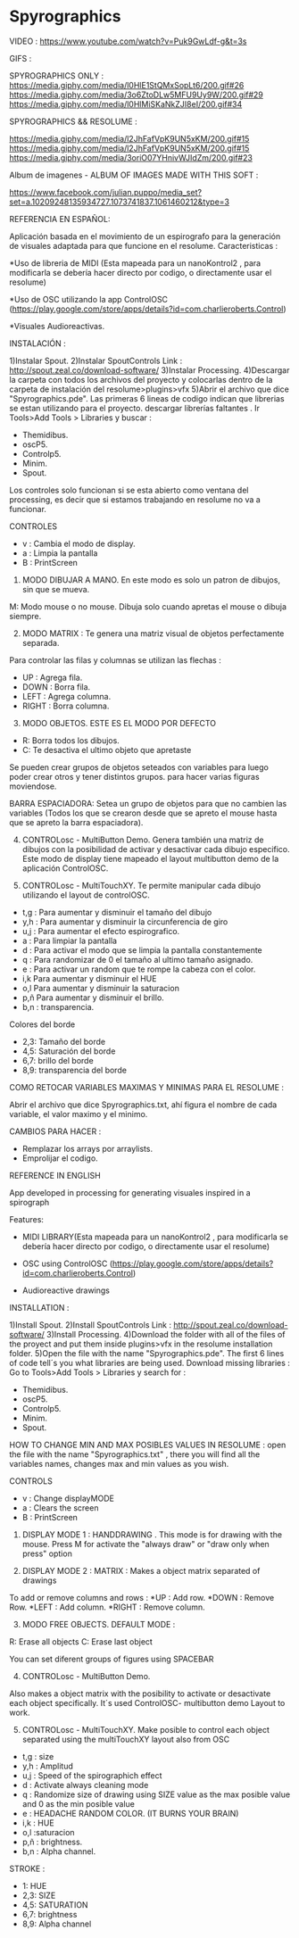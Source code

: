 # Spyrographics

VIDEO : 
https://www.youtube.com/watch?v=Puk9GwLdf-g&t=3s

GIFS : 

SPYROGRAPHICS ONLY : 
https://media.giphy.com/media/l0HlE1StQMxSopLt6/200.gif#26
https://media.giphy.com/media/3o6ZtoDLw5MFU9Uy9W/200.gif#29
https://media.giphy.com/media/l0HlMiSKaNkZJI8eI/200.gif#34

SPYROGRAPHICS && RESOLUME : 

https://media.giphy.com/media/l2JhFafVpK9UN5xKM/200.gif#15
https://media.giphy.com/media/l2JhFafVpK9UN5xKM/200.gif#15
https://media.giphy.com/media/3oriO07YHnivWJIdZm/200.gif#23

Album de imagenes - ALBUM OF IMAGES MADE WITH THIS SOFT :

https://www.facebook.com/julian.puppo/media_set?set=a.10209248135934727.1073741837.1061460212&type=3

REFERENCIA EN ESPAÑOL:

Aplicación basada en el movimiento de un espirografo para la generación de visuales adaptada para que funcione en el resolume.
Caracteristicas : 

*Uso de libreria de MIDI (Esta mapeada para un nanoKontrol2 , para modificarla se debería hacer directo por codigo, o directamente usar el resolume)

*Uso de OSC utilizando la app ControlOSC (https://play.google.com/store/apps/details?id=com.charlieroberts.Control)

*Visuales Audioreactivas.

INSTALACIÓN : 

1)Instalar Spout. 
2)Instalar SpoutControls
Link : http://spout.zeal.co/download-software/
3)Instalar Processing.
4)Descargar la carpeta con todos los archivos del proyecto y colocarlas dentro de la carpeta de instalación del resolume>plugins>vfx
5)Abrir el archivo que dice "Spyrographics.pde".
Las primeras 6 lineas de codigo indican que librerias se estan utilizando para el proyecto.
descargar librerías faltantes . Ir Tools>Add Tools > Libraries y buscar : 

* Themidibus.
* oscP5.
* Controlp5.
* Minim.
* Spout.

Los controles solo funcionan si se esta abierto como ventana del processing, es decir que si estamos trabajando en resolume no va a funcionar. 

CONTROLES 
 
 * v : Cambia el modo de display. 
 * a : Limpia la pantalla
 * B : PrintScreen

 1) MODO DIBUJAR A MANO. En este modo es solo un patron de dibujos, sin que se mueva.
 
 M: Modo mouse o no mouse. Dibuja solo cuando apretas el mouse o dibuja siempre.
 
 
 2) MODO MATRIX : Te genera una matriz visual de objetos perfectamente separada.
 
 Para controlar las filas y columnas se utilizan las flechas :

  * UP :  Agrega fila.
  * DOWN : Borra fila.
  * LEFT : Agrega columna.
  * RIGHT : Borra columna.


 3) MODO OBJETOS. ESTE ES EL MODO POR DEFECTO
 
 * R: Borra todos los dibujos.
 * C: Te desactiva el ultimo objeto que apretaste
 
 Se pueden crear grupos de objetos seteados con variables para luego poder crear otros y tener distintos grupos.
 para hacer varias figuras moviendose. 
 
 BARRA ESPACIADORA: Setea un grupo de objetos para que no cambien las variables
 (Todos los que se crearon desde que se apreto el mouse hasta que se apreto la barra espaciadora).
 
 4) CONTROLosc - MultiButton Demo.
   Genera también una matriz de dibujos con la posibilidad de activar y desactivar cada dibujo especifico.
   Este modo de display tiene mapeado el layout multibutton demo de la aplicación ControlOSC. 
   
 5) CONTROLosc - MultiTouchXY.
 Te permite manipular cada dibujo utilizando el layout de controlOSC.


 * t,g : Para aumentar y disminuir el tamaño del dibujo
 * y,h : Para aumentar y disminuir la circunferencia de giro
 * u,j : Para aumentar el efecto espirografico.
 * a  : Para limpiar la pantalla
 * d  : Para activar el modo que se limpia la pantalla constantemente
 * q  : Para randomizar de 0 el tamaño al ultimo tamaño asignado.
 * e  : Para activar un random que te rompe la cabeza con el color.
 * i,k Para aumentar y disminuir el HUE
 * o,l Para aumentar y disminuir la saturacion
 * p,ñ Para aumentar y disminuir el brillo.
 * b,n : transparencia. 
 
 Colores del borde
 * 2,3: Tamaño del borde
 * 4,5: Saturación del borde
 * 6,7: brillo del borde
 * 8,9: transparencia del borde

COMO RETOCAR VARIABLES MAXIMAS Y MINIMAS PARA EL RESOLUME : 
 
 Abrir el archivo que dice Spyrographics.txt, ahí figura el nombre de cada variable, el valor maximo y el minimo. 

CAMBIOS PARA HACER : 
- Remplazar los arrays por arraylists. 
- Emprolijar el codigo. 

 
REFERENCE IN ENGLISH

App developed in processing for generating visuales inspired in a spirograph

Features:

* MIDI LIBRARY(Esta mapeada para un nanoKontrol2 , para modificarla se debería hacer directo por codigo, o directamente usar el resolume)

* OSC using ControlOSC (https://play.google.com/store/apps/details?id=com.charlieroberts.Control)

* Audioreactive drawings

INSTALLATION : 

1)Install Spout. 
2)Install SpoutControls
Link : http://spout.zeal.co/download-software/
3)Install Processing.
4)Download the folder with all of the files of the proyect and put them inside plugins>vfx in the resolume installation folder.
5)Open the file with the name "Spyrographics.pde".
The first 6 lines of code tell´s you what libraries are being used. Download missing libraries :
Go to Tools>Add Tools > Libraries y search for : 

* Themidibus.
* oscP5.
* Controlp5.
* Minim.
* Spout.

 HOW TO CHANGE MIN AND MAX POSIBLES VALUES IN RESOLUME : 
 open the file with the name "Spyrographics.txt" , there you will find all the variables names, changes max and min values as you wish.


CONTROLS 
 
 * v : Change displayMODE
 * a : Clears the screen
 * B : PrintScreen

 1) DISPLAY MODE 1 : HANDDRAWING . This mode is for drawing with the mouse.
 Press M for activate the "always draw" or "draw only when press" option
 
 2) DISPLAY MODE 2 : MATRIX : Makes a object matrix separated of drawings
 
 To add or remove columns and rows :
  *UP :  Add row.
  *DOWN : Remove Row.
  *LEFT : Add column.
  *RIGHT : Remove column.


 3) MODO FREE OBJECTS. DEFAULT MODE :
 
 R: Erase all objects 
 C: Erase last object

 You can set diferent groups of figures using SPACEBAR

 
 4) CONTROLosc - MultiButton Demo.

 Also makes a object matrix with the posibility to activate or desactivate each object specifically. It´s used ControlOSC- multibutton demo Layout to work.
  
 5) CONTROLosc - MultiTouchXY.
 Make posible to control each object separated using the multiTouchXY layout also from OSC


 * t,g : size
 * y,h : Amplitud
 * u,j : Speed of the spirographich effect
 * d  : Activate always cleaning mode
 * q  : Randomize size of drawing  using SIZE value as the max posible value and 0 as the min posible value
 * e  : HEADACHE RANDOM COLOR. (IT BURNS YOUR BRAIN)
 * i,k : HUE
 * o,l :saturacion
 * p,ñ : brightness.
 * b,n : Alpha channel. 
 
 STROKE : 
 * 1: HUE
 * 2,3: SIZE
 * 4,5: SATURATION
 * 6,7: brightness
 * 8,9: Alpha channel
 

 
